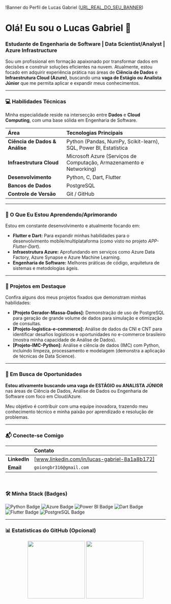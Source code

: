 !Banner do Perfil de Lucas Gabriel ([URL_REAL_DO_SEU_BANNER](https://lh3.googleusercontent.com/rd-gg/AAHar4fuGkqjpTprixIFD-pS2MYT-T9Jq5HKllnx4ZMo-hPsUz5PNlzeC9SWZLscExMWQ8F3dGQzQbhLXpjhxM5HL8nctWmoAEa5osb4XETU00aO5-0Vb-MVSIQUMk-ZXvRSk3dg45ADgCmHeWTO2or4A7Z2uf1TdkFWjR_E7y2ysnXQb6rRRWOnCdviCN4wR8ZO5bxc8yC_VQ8X-BwA5UFCeGSZQdGfPE04HNwWsUVBvmEsmdA9aDz-31jPO_H8WsRZFMfn-fpMLCitUl7AjdTbrBfEcScwUhMrpIw0BQ6TxFMq16m5jOsuhDqG8P1GAK6qGTNwyRvvXquTe83MHZVlKlLZzP1U9dI9S9tBqN-fSEeuj9kQb-G1t95K7ogJi6yWhSXgzaS4zfyN-5ztPi0l8bd6QmdppHL5UgG1gBNFziB4zMB3zHetRF1iyXujL4_-CIdEFNx3QMhUv94fqoNfyFffeizvMS8oBNSGEvgt_zuSQ99o5RRSBF4_O0K7wxQxUvBGn2mVLPfE3Y5Zj-jteHiqW2XuWps9WZ7MYiIAGIw8gA70lGYX0FI3h6qDQW38Pfv3GM5y0uSm5abu-oYrYJGexGFp77EDSfWQ6RBEhl76Bw2D_fja3hvoeJV-Jl-TCA7EmRaJK-QWOWYJFh0s1EgIbxb_RGjtB_j1ybMt6pHLZRbh7ElI91TM2AVhC7qOBOvSAR_fO83qNn5_D8y91lXVylQ_a1h2TM8C6ri-4LDdWCKjrafDfH4H3o3dzpGa5pgCQCCQktrAsD02UeF3CHUSL4JtXguXK-palKT9sJ0bMLZCM3F2SNUdjrxcMqayjno21QrBax7kkwMxKJnDVnoJzblyP7xM8ZiD3X5YIcYkBphJVS8fUBmH_J5Ppq8LnM7UBd6-g13tlpu007tzDfCg3yj-I5uniHApBQn7CvLf7qV0JPtxCRFOWj4yGo45VCxb0rIdBOx51oObXNMwljTiMsBIx5coi1L_ZWhLcmXoI7pV_0ALWrEzK4zmXQlI4ksOmALyMr50XhMKtfuQ0fizRfvOaw4lbQoNPOXBzOL-gma4yzDZ6HiTtO2IW46-sFgMHGofnWHEu5P56CTSOhb--M19_rRZwXHfUE7zlLmPt-n36dzSbSHJx1CrqkMKJhwB0TIP5bute9LUD8Ekw6PkC_wYBQXWRGvsHVl8vCKWxaYKGXlwQsbD7QM1zzBThmD0WrqCTWwzEnJdNjpv9t9NRniuZme7uUD2mzQd8kfkgapWg6j_Hmw3ftY4XHapj3cF0S719ldUqsELa8CF_RNnmZpKb6wtAJLMW7Uf94ky64q3F5xQcZWliFUUR1ZvXYbvfAL5AohzSxSM4az8BisZFsZhD4N6rKA1V4Ppwn55n3yF7dcNH7j-04GrTniuetJPOnpvkBt3PUd8L8sG_JcqR9P4DEoxw2t6foF8_ag=s1024-rj))

# Olá! Eu sou o Lucas Gabriel 👋

### Estudante de Engenharia de Software | Data Scientist/Analyst | Azure Infrastructure

Sou um profissional em formação apaixonado por transformar dados em decisões e construir soluções eficientes na nuvem. Atualmente, estou focado em adquirir experiência prática nas áreas de **Ciência de Dados** e **Infraestrutura Cloud (Azure)**, buscando uma **vaga de Estágio ou Analista Júnior** que me permita aplicar e expandir meus conhecimentos.

---

### 💻 Habilidades Técnicas

Minha especialidade reside na intersecção entre **Dados** e **Cloud Computing**, com uma base sólida em Engenharia de Software.

| Área | Tecnologias Principais |
| :--- | :--- |
| **Ciência de Dados & Análise** | Python (Pandas, NumPy, Scikit-learn), SQL, Power BI, Estatística |
| **Infraestrutura Cloud** | Microsoft Azure (Serviços de Computação, Armazenamento e Networking) |
| **Desenvolvimento** | Python, C, Dart, Flutter |
| **Bancos de Dados** | PostgreSQL |
| **Controle de Versão** | Git / GitHub |

---

### 🌱 O Que Eu Estou Aprendendo/Aprimorando

Estou em constante desenvolvimento e atualmente focando em:
* **Flutter e Dart:** Para expandir minhas habilidades para o desenvolvimento mobile/multiplataforma (como visto no projeto *APP-Flutter-Dart*).
* **Infraestrutura Azure:** Aprofundando em serviços como Azure Data Factory, Azure Synapse e Azure Machine Learning.
* **Engenharia de Software:** Melhores práticas de código, arquitetura de sistemas e metodologias ágeis.

---

### 🚀 Projetos em Destaque

Confira alguns dos meus projetos fixados que demonstram minhas habilidades:

* **[Projeto Gerador-Massa-Dados]:** Demonstração de uso de PostgreSQL para geração de grande volume de dados para simulação e otimização de consultas.
* **[Projeto-logistica-e-commerce]:** Análise de dados da CNI e CNT para identificar desafios logísticos e oportunidades no e-commerce brasileiro (mostra minha capacidade de Análise de Dados).
* **[Projeto-IMC-Python]:** Análise e ciência de dados (IMC) com Python, incluindo limpeza, processamento e modelagem (demonstra a aplicação de técnicas de Data Science).

---

### 💼 Em Busca de Oportunidades

**Estou ativamente buscando uma vaga de ESTÁGIO ou ANALISTA JÚNIOR** nas áreas de Ciência de Dados, Análise de Dados ou Engenharia de Software com foco em Cloud/Azure.

Meu objetivo é contribuir com uma equipe inovadora, trazendo meu conhecimento técnico e minha paixão por aprendizado e resolução de problemas.

---

### 📬 Conecte-se Comigo

| | Contato |
| :--- | :--- |
| **LinkedIn** | [www.linkedin.com/in/lucas-gabriel-8a1a8b172] |
| **Email** | `goiongbr316@gmail.com` |

<br>

### 🛠️ Minha Stack (Badges)

<p align="left">
  <img src="https://img.shields.io/badge/Python-3776AB?style=for-the-badge&logo=python&logoColor=white" alt="Python Badge" />
  <img src="https://img.shields.io/badge/Microsoft_Azure-0078D4?style=for-the-badge&logo=microsoft-azure&logoColor=white" alt="Azure Badge" />
  <img src="https://img.shields.io/badge/Power_BI-F2C811?style=for-the-badge&logo=power-bi&logoColor=white" alt="Power BI Badge" />
  <img src="https://img.shields.io/badge/Dart-0175C2?style=for-the-badge&logo=dart&logoColor=white" alt="Dart Badge" />
  <img src="https://img.shields.io/badge/Flutter-02569B?style=for-the-badge&logo=flutter&logoColor=white" alt="Flutter Badge" />
  <img src="https://img.shields.io/badge/PostgreSQL-316192?style=for-the-badge&logo=postgresql&logoColor=white" alt="PostgreSQL Badge" />
</p>

---

### 📊 Estatísticas do GitHub (Opcional)

<p align="center">
  <img height="180em" src="https://github-readme-stats.vercel.app/api?username=fatiilagal&show_icons=true&theme=dark&include_all_commits=true&count_private=true"/>
  <img height="180em" src="https://github-readme-stats.vercel.app/api/top-langs/?username=fatiilagal&layout=compact&langs_count=7&theme=dark"/>
</p>
